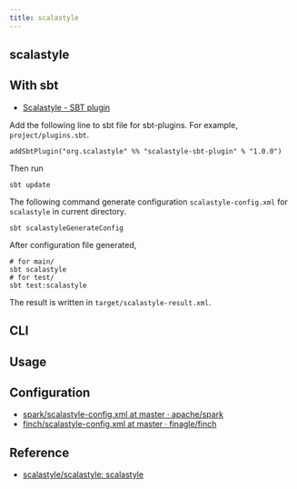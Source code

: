 ```yaml
---
title: scalastyle
---
```


## scalastyle


## With sbt
* [Scalastyle \- SBT plugin](http://www.scalastyle.org/sbt.html)

Add the following line to sbt file for sbt-plugins. For example, `project/plugins.sbt`.

```
addSbtPlugin("org.scalastyle" %% "scalastyle-sbt-plugin" % "1.0.0")
```

Then run

```
sbt update
```

The following command generate configuration `scalastyle-config.xml` for `scalastyle` in current directory.

```
sbt scalastyleGenerateConfig
```

After configuration file generated,

```
# for main/
sbt scalastyle
# for test/
sbt test:scalastyle
```

The result is written in `target/scalastyle-result.xml`.

## CLI

## Usage

## Configuration
* [spark/scalastyle\-config\.xml at master · apache/spark](https://github.com/apache/spark/blob/master/scalastyle-config.xml)
* [finch/scalastyle\-config\.xml at master · finagle/finch](https://github.com/finagle/finch/blob/master/scalastyle-config.xml)

## Reference
* [scalastyle/scalastyle: scalastyle](https://github.com/scalastyle/scalastyle)
